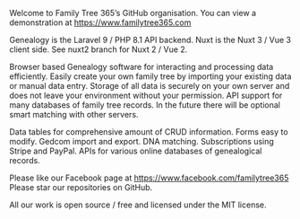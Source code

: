 Welcome to Family Tree 365’s GitHub organisation.
You can view a demonstration at https://www.familytree365.com

Genealogy is the Laravel 9 / PHP 8.1 API backend.
Nuxt is the Nuxt 3 / Vue 3 client side. See nuxt2 branch for Nuxt 2 / Vue 2.

Browser based Genealogy software for interacting and processing data efficiently. Easily create your own family tree by importing your existing data or manual data entry. Storage of all data is securely on your own server and does not leave your environment without your permission. API support for many databases of family tree records. In the future there will be optional smart matching with other servers.

Data tables for comprehensive amount of CRUD information. Forms easy to modify. Gedcom import and export. DNA matching. Subscriptions using Stripe and PayPal. APIs for various online databases of genealogical records.

Please like our Facebook page at https://www.facebook.com/familytree365 
Please star our repositories on GitHub.

All our work is open source / free and licensed under the MIT license.
